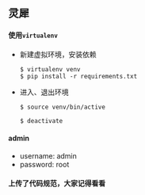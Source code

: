 ## 灵犀

#### 使用`virtualenv`

-  新建虚拟环境，安装依赖
	
	```shell
	$ virtualenv venv
	$ pip install -r requirements.txt
	```
- 进入、退出环境
	
	```shell
	$ source venv/bin/active
	
	$ deactivate
	```

#### admin

- username: admin
- password: root

#### 上传了代码规范，大家记得看看